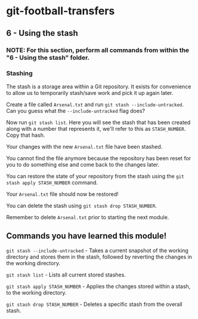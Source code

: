 # git-football-transfers

## 6 - Using the stash

### NOTE: For this section, perform all commands from within the "6 - Using the stash" folder.

### Stashing

The stash is a storage area within a Git repository. It exists for convenience to allow us to temporarily stash/save work and pick it up again later.

Create a file called `Arsenal.txt` and run `git stash --include-untracked`. Can you guess what the `--include-untracked` flag does?

Now run `git stash list`. Here you will see the stash that has been created along with a number that represents it, we'll refer to this as `STASH_NUMBER`. Copy that hash.

Your changes with the new `Arsenal.txt` file have been stashed.

You cannot find the file anymore because the repository has been reset for you to do something else and come back to the changes later.

You can restore the state of your repository from the stash using the `git stash apply STASH_NUMBER` command.

Your `Arsenal.txt` file should now be restored!

You can delete the stash using `git stash drop STASH_NUMBER`.

Remember to delete `Arsenal.txt` prior to starting the next module.

## Commands you have learned this module!

`git stash --include-untracked` - Takes a current snapshot of the working directory and stores them in the stash, followed by reverting the changes in the working directory.

`git stash list` - Lists all current stored stashes.

`git stash apply STASH_NUMBER` - Applies the changes stored within a stash, to the working directory.

`git stash drop STASH_NUMBER` - Deletes a specific stash from the overall stash.
